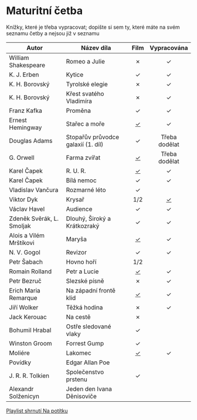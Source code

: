 # Maturitní četba

Knížky, které je třeba vypracovat; dopište si sem ty, které máte na svém seznamu četby a nejsou již v seznamu

| Autor                     | Název díla                         |                                                 Film                                                 |               Vypracována               |
|---------------------------|------------------------------------|:----------------------------------------------------------------------------------------------------:|:---------------------------------------:|
| William Shakespeare       | Romeo a Julie                      |                                               &cross;                                                |                 &check;                 |
| K. J. Erben               | Kytice                             |                                               &check;                                                |                 &check;                 |
| K. H. Borovský            | Tyrolské elegie                    |                                               &cross;                                                |                 &check;                 |
| K. H. Borovský            | Křest svatého Vladimíra            |                                               &cross;                                                |                 &check;                 |
| Franz Kafka               | Proměna                            |                                               &check;                                                |                 &check;                 |
| Ernest Hemingway          | Stařec a moře                      |        [&check;](https://www.youtube.com/watch?v=VQstxS8sl-E&ab_channel=F%C3%A9nixProDabing)         |                 &check;                 |
| Douglas Adams             | Stopařův průvodce galaxií (1. díl) |                                               &check;                                                |              Třeba dodělat              |
| G. Orwell                 | Farma zvířat                       |            [&check;](https://www.youtube.com/watch?v=5kVPz2_GEbc&ab_channel=TheTomasa11)             |              Třeba dodělat              |
| Karel Čapek               | R. U. R.                           |     [&check;](https://www.youtube.com/watch?v=ZkPqmM7Q0rk&ab_channel=Rossum%27sUniversalRobots)      |                 &check;                 |
| Karel Čapek               | Bílá nemoc                         |                                               &check;                                                |                 &check;                 |
| Vladislav Vančura         | Rozmarné léto                      |                                               &check;                                                |                                         |
| Viktor Dyk                | Krysař                             |                                                 1/2                                                  | [&check;](https://youtu.be/mPS_TGYLYYk) |
| Václav Havel              | Audience                           |                                               &check;                                                |                 &check;                 |
| Zdeněk Svěrák, L. Smoljak | Dlouhý, Široký a Krátkozraký       |                                               &check;                                                |                 &check;                 |
| Alois a Vilém Mrštíkovi   | Maryša                             | [&check;](https://www.youtube.com/watch?v=5co16wRPr-U&ab_channel=%C4%8Cesk%C3%A1filmov%C3%A1klasika) |                 &check;                 |
| N. V. Gogol               | Revizor                            |                                               &check;                                                |                 &check;                 |
| Petr Šabach               | Hovno hoří                         |                                                 1/2                                                  |                                         |
| Romain Rolland            | Petr a Lucie                       |      [&check;](https://www.youtube.com/watch?v=D7qdACG10d4&ab_channel=PatrikBolje%C5%A1%C3%ADk)      |                 &check;                 |
| Petr Bezruč               | Slezské písně                      |                                               &cross;                                                |                 &check;                 |
| Erich Maria Remarque      | Na západní frontě klid             |             [&check;](https://www.youtube.com/watch?v=Yb7d_yA3SAk&ab_channel=Vlkous100)              |                 &check;                 |
| Jiří Wolker               | Těžká hodina                       |                                               &cross;                                                |                 &check;                 |
| Jack Kerouac              | Na cestě                           |                                               &cross;                                                |                                         |
| Bohumil Hrabal            | Ostře sledované vlaky              |                                               &check;                                                |                                         |
| Winston Groom             | Forrest Gump                       |                                               &check;                                                |                                         |
| Moliére                   | Lakomec                            |                               [&check;](https://youtu.be/uJrdsO3G0RQ)                                |                 &check;                 |
| Povídky                   | Edgar Allan Poe                    |                                                                                                      |                                         |
| J. R. R. Tolkien          | Společenstvo prstenu               |                                               &check;                                                |                                         |
| Alexandr Solženicyn       | Jeden den Ivana Děnisoviče         |                                                                                                      |                                         |

[Playlist shrnutí Na potítku](https://youtube.com/playlist?list=PLw0jt4j86rGk1U6ZAphqSvWtVFjxd_6VM)

